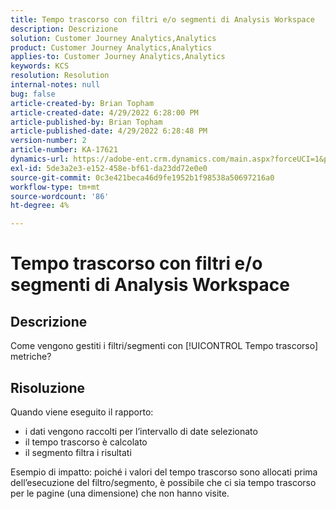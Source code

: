```yaml
---
title: Tempo trascorso con filtri e/o segmenti di Analysis Workspace
description: Descrizione
solution: Customer Journey Analytics,Analytics
product: Customer Journey Analytics,Analytics
applies-to: Customer Journey Analytics,Analytics
keywords: KCS
resolution: Resolution
internal-notes: null
bug: false
article-created-by: Brian Topham
article-created-date: 4/29/2022 6:28:00 PM
article-published-by: Brian Topham
article-published-date: 4/29/2022 6:28:48 PM
version-number: 2
article-number: KA-17621
dynamics-url: https://adobe-ent.crm.dynamics.com/main.aspx?forceUCI=1&pagetype=entityrecord&etn=knowledgearticle&id=6bd99d18-eac7-ec11-a7b6-0022480a10ee
exl-id: 5de3a2e3-e152-458e-bf61-da23dd72e0e0
source-git-commit: 0c3e421beca46d9fe1952b1f98538a50697216a0
workflow-type: tm+mt
source-wordcount: '86'
ht-degree: 4%

---
```


# Tempo trascorso con filtri e/o segmenti di Analysis Workspace

## Descrizione

Come vengono gestiti i filtri/segmenti con [!UICONTROL Tempo trascorso] metriche?

## Risoluzione


Quando viene eseguito il rapporto:

- i dati vengono raccolti per l’intervallo di date selezionato
- il tempo trascorso è calcolato
- il segmento filtra i risultati


Esempio di impatto: poiché i valori del tempo trascorso sono allocati prima dell’esecuzione del filtro/segmento, è possibile che ci sia tempo trascorso per le pagine (una dimensione) che non hanno visite.
